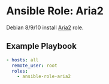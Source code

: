 # Ansible Role: Aria2

Debian 8/9/10 install [Aria2](https://aria2.github.io/) role.

## Example Playbook

```yaml
- hosts: all
  remote_user: root
  roles: 
    - ansible-role-aria2
```

